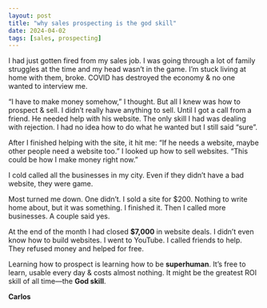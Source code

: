 ```yaml
---
layout: post
title: "why sales prospecting is the god skill"
date: 2024-04-02
tags: [sales, prospecting]
---
```


I had just gotten fired from my sales job. I was going through a lot of family struggles at the time and my head wasn’t in the game. I’m stuck living at home with them, broke. COVID has destroyed the economy & no one wanted to interview me.

“I have to make money somehow,” I thought. But all I knew was how to prospect & sell. I didn’t really have anything to sell. Until I got a call from a friend. He needed help with his website. The only skill I had was dealing with rejection. I had no idea how to do what he wanted but I still said “sure”.

After I finished helping with the site, it hit me: “If he needs a website, maybe other people need a website too.” I looked up how to sell websites. “This could be how I make money right now.”

I cold called all the businesses in my city. Even if they didn’t have a bad website, they were game.

Most turned me down. One didn’t. I sold a site for $200. Nothing to write home about, but it was something. I finished it. Then I called more businesses. A couple said yes.

At the end of the month I had closed **$7,000** in website deals. I didn’t even know how to build websites. I went to YouTube. I called friends to help. They refused money and helped for free.

Learning how to prospect is learning how to be **superhuman**. It’s free to learn, usable every day & costs almost nothing. It might be the greatest ROI skill of all time—the **God skill**.

**Carlos**
